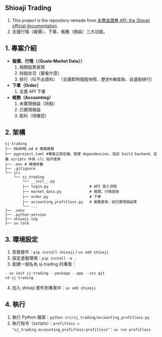 ##  Shioaji Trading 
1. This project is the repository remade from [永豐金證券 API: the Shioaji official documentation](https://sinotrade.github.io/zh_TW/).
2. 支援行情（報價）、下單、帳務（損益）三大功能。

## 1. 專案介紹
- **報價、行情（（Quate Market Data））**
    1. 相關股票表現
    2. 持股狀況（要看什麼）
    3. 排行（叫不出資料）
    （支援即時個股快照、歷史K棒查詢、自選股排行）
- **下單（Order）**
    1. 支援 API 下單
- **帳務（Accounting）**
    1. 未實現損益（持股）
    2. 已實現損益
    3. 股利（待確認）

## 2. 架構
```
sj-trading
├── README.md # 專案總覽
├── pyproject.toml #專案主設定檔，管理 dependencies、指定 build backend、定義 scripts 作為 cli 指令使用
├── .env # 環境參數
├── .gitignore
└── src
    └── sj_trading
        └── __init__.py
        ├── login.py                   # API 登入流程
        ├── market_data.py             # 報價、行情查詢
        ├── order.py                   # 下單
        ├── accounting_profitloss.py   # 帳務查詢：如已實現損益等
        └── ...
├── .venv
├── .python-version
├── shioaji.log
├── uv.lock
```

## 3. 環境設定
1. 安裝套件：`pip install shioaji` / `uv add shioaji`
2. 設定虛擬環境：`pip install -e .`
3. 創建一個名為 sj-trading 的專案：
```py
- uv init sj-trading --package --app --vcs git
cd sj-trading
```
4. 加入 shioaji 套件到專案中：`uv add shioaji`

## 4. 執行
1. 執行 Python 檔案：`python src/sj_trading/accounting_profitloss.py`
2. 執行指令（scripts）：`profitloss = "sj_trading.accounting_profitloss:profitloss"`：`uv run profitloss`
